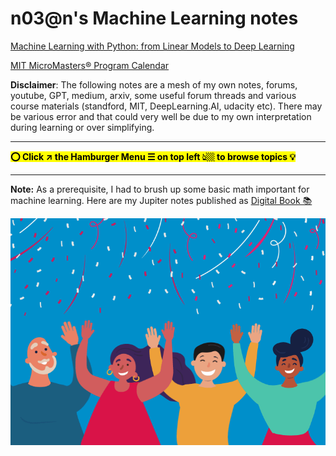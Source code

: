 # n03@n's Machine Learning notes

[Machine Learning with Python: from Linear Models to Deep Learning](https://www.edx.org/learn/machine-learning/massachusetts-institute-of-technology-machine-learning-with-python-from-linear-models-to-deep-learning)

[MIT MicroMasters® Program Calendar](https://micromasters.mit.edu/ds/upcoming-dates/)

**Disclaimer**: The following notes are a mesh of my own notes, forums, youtube, GPT, medium, arxiv, some useful forum threads and various course materials (standford, MIT, DeepLearning.AI, udacity etc). There may be various error and that could very well be due to my own interpretation during learning or over simplifying.

---

<span style="background:yellow;color:black">**⭕️ Click ↗ the Hamburger Menu ☰ on top left 👆🏼 to browse topics 💡**
</span>

---

**Note:** As a prerequisite, I had to brush up some basic math important for machine learning. Here are my Jupiter notes published as [Digital Book 📚](https://N0-man.github.io/math-for-machine-learning/)

![alt text](image.png)
